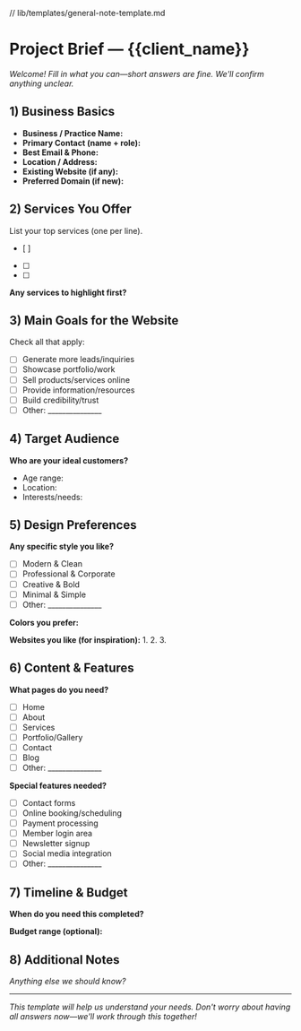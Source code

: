 // lib/templates/general-note-template.md
# Project Brief — {{client_name}}
*Welcome! Fill in what you can—short answers are fine. We'll confirm anything unclear.*

## 1) Business Basics
* **Business / Practice Name:**
* **Primary Contact (name + role):**
* **Best Email & Phone:**
* **Location / Address:**
* **Existing Website (if any):**
* **Preferred Domain (if new):**

## 2) Services You Offer
List your top services (one per line).
- [ ] 
- [ ] 
- [ ] 

**Any services to highlight first?**

## 3) Main Goals for the Website
Check all that apply:
- [ ] Generate more leads/inquiries
- [ ] Showcase portfolio/work
- [ ] Sell products/services online
- [ ] Provide information/resources
- [ ] Build credibility/trust
- [ ] Other: _______________

## 4) Target Audience
**Who are your ideal customers?**
* Age range:
* Location:
* Interests/needs:

## 5) Design Preferences
**Any specific style you like?**
- [ ] Modern & Clean
- [ ] Professional & Corporate
- [ ] Creative & Bold
- [ ] Minimal & Simple
- [ ] Other: _______________

**Colors you prefer:**

**Websites you like (for inspiration):**
1. 
2. 
3. 

## 6) Content & Features
**What pages do you need?**
- [ ] Home
- [ ] About
- [ ] Services
- [ ] Portfolio/Gallery
- [ ] Contact
- [ ] Blog
- [ ] Other: _______________

**Special features needed?**
- [ ] Contact forms
- [ ] Online booking/scheduling
- [ ] Payment processing
- [ ] Member login area
- [ ] Newsletter signup
- [ ] Social media integration
- [ ] Other: _______________

## 7) Timeline & Budget
**When do you need this completed?**

**Budget range (optional):**

## 8) Additional Notes
*Anything else we should know?*

---
*This template will help us understand your needs. Don't worry about having all answers now—we'll work through this together!*
